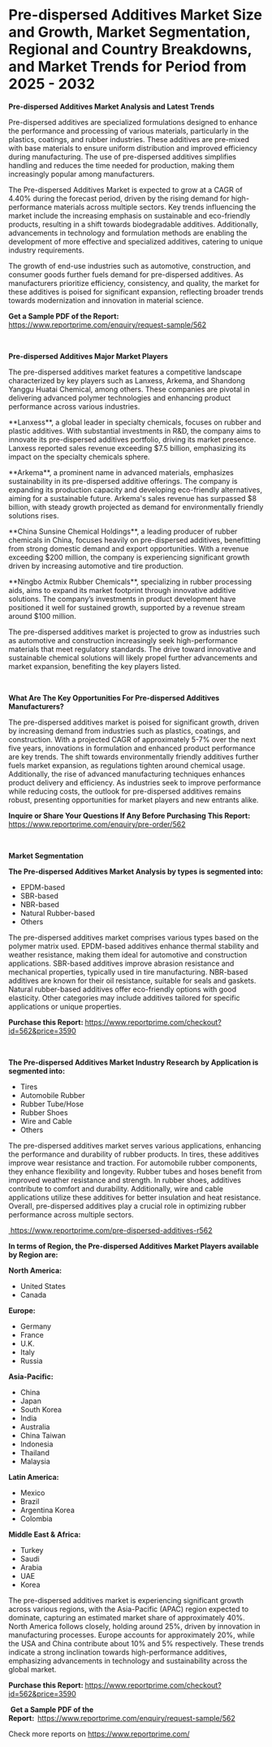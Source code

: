 <p><h1>Pre-dispersed Additives Market Size and Growth, Market Segmentation, Regional and Country Breakdowns, and Market Trends for Period from 2025 -  2032</h1></p><p><strong>Pre-dispersed Additives Market Analysis and Latest Trends</strong></p>
<p><p>Pre-dispersed additives are specialized formulations designed to enhance the performance and processing of various materials, particularly in the plastics, coatings, and rubber industries. These additives are pre-mixed with base materials to ensure uniform distribution and improved efficiency during manufacturing. The use of pre-dispersed additives simplifies handling and reduces the time needed for production, making them increasingly popular among manufacturers.</p><p>The Pre-dispersed Additives Market is expected to grow at a CAGR of 4.40% during the forecast period, driven by the rising demand for high-performance materials across multiple sectors. Key trends influencing the market include the increasing emphasis on sustainable and eco-friendly products, resulting in a shift towards biodegradable additives. Additionally, advancements in technology and formulation methods are enabling the development of more effective and specialized additives, catering to unique industry requirements.</p><p>The growth of end-use industries such as automotive, construction, and consumer goods further fuels demand for pre-dispersed additives. As manufacturers prioritize efficiency, consistency, and quality, the market for these additives is poised for significant expansion, reflecting broader trends towards modernization and innovation in material science.</p></p>
<p><strong>Get a Sample PDF of the Report:&nbsp;</strong> <a href="https://www.reportprime.com/enquiry/request-sample/562?utm_campaign=2720&utm_medium=2&utm_source=Github&utm_content=ia&utm_term=18032025&utm_id=pre-dispersed-additives">https://www.reportprime.com/enquiry/request-sample/562</a></p>
<p>&nbsp;</p>
<p><strong>Pre-dispersed Additives Major Market Players</strong></p>
<p><p>The pre-dispersed additives market features a competitive landscape characterized by key players such as Lanxess, Arkema, and Shandong Yanggu Huatai Chemical, among others. These companies are pivotal in delivering advanced polymer technologies and enhancing product performance across various industries.</p><p>**Lanxess**, a global leader in specialty chemicals, focuses on rubber and plastic additives. With substantial investments in R&D, the company aims to innovate its pre-dispersed additives portfolio, driving its market presence. Lanxess reported sales revenue exceeding $7.5 billion, emphasizing its impact on the specialty chemicals sphere.</p><p>**Arkema**, a prominent name in advanced materials, emphasizes sustainability in its pre-dispersed additive offerings. The company is expanding its production capacity and developing eco-friendly alternatives, aiming for a sustainable future. Arkema's sales revenue has surpassed $8 billion, with steady growth projected as demand for environmentally friendly solutions rises.</p><p>**China Sunsine Chemical Holdings**, a leading producer of rubber chemicals in China, focuses heavily on pre-dispersed additives, benefitting from strong domestic demand and export opportunities. With a revenue exceeding $200 million, the company is experiencing significant growth driven by increasing automotive and tire production.</p><p>**Ningbo Actmix Rubber Chemicals**, specializing in rubber processing aids, aims to expand its market footprint through innovative additive solutions. The company’s investments in product development have positioned it well for sustained growth, supported by a revenue stream around $100 million.</p><p>The pre-dispersed additives market is projected to grow as industries such as automotive and construction increasingly seek high-performance materials that meet regulatory standards. The drive toward innovative and sustainable chemical solutions will likely propel further advancements and market expansion, benefiting the key players listed.</p></p>
<p>&nbsp;</p>
<p><strong>What Are The Key Opportunities For Pre-dispersed Additives Manufacturers?</strong></p>
<p><p>The pre-dispersed additives market is poised for significant growth, driven by increasing demand from industries such as plastics, coatings, and construction. With a projected CAGR of approximately 5-7% over the next five years, innovations in formulation and enhanced product performance are key trends. The shift towards environmentally friendly additives further fuels market expansion, as regulations tighten around chemical usage. Additionally, the rise of advanced manufacturing techniques enhances product delivery and efficiency. As industries seek to improve performance while reducing costs, the outlook for pre-dispersed additives remains robust, presenting opportunities for market players and new entrants alike.</p></p>
<p><strong>Inquire or Share Your Questions If Any Before Purchasing This Report:</strong> <a href="https://www.reportprime.com/enquiry/pre-order/562?utm_campaign=2720&utm_medium=2&utm_source=Github&utm_content=ia&utm_term=18032025&utm_id=pre-dispersed-additives">https://www.reportprime.com/enquiry/pre-order/562</a></p>
<p>&nbsp;</p>
<p><strong>Market Segmentation</strong></p>
<p><strong>The Pre-dispersed Additives Market Analysis by types is segmented into:</strong></p>
<p><ul><li>EPDM-based</li><li>SBR-based</li><li>NBR-based</li><li>Natural Rubber-based</li><li>Others</li></ul></p>
<p><p>The pre-dispersed additives market comprises various types based on the polymer matrix used. EPDM-based additives enhance thermal stability and weather resistance, making them ideal for automotive and construction applications. SBR-based additives improve abrasion resistance and mechanical properties, typically used in tire manufacturing. NBR-based additives are known for their oil resistance, suitable for seals and gaskets. Natural rubber-based additives offer eco-friendly options with good elasticity. Other categories may include additives tailored for specific applications or unique properties.</p></p>
<p><strong>Purchase this Report:&nbsp;</strong><a href="https://www.reportprime.com/checkout?id=562&price=3590&utm_campaign=2720&utm_medium=2&utm_source=Github&utm_content=ia&utm_term=18032025&utm_id=pre-dispersed-additives">https://www.reportprime.com/checkout?id=562&price=3590</a></p>
<p>&nbsp;</p>
<p><strong>The Pre-dispersed Additives Market Industry Research by Application is segmented into:</strong></p>
<p><ul><li>Tires</li><li>Automobile Rubber</li><li>Rubber Tube/Hose</li><li>Rubber Shoes</li><li>Wire and Cable</li><li>Others</li></ul></p>
<p><p>The pre-dispersed additives market serves various applications, enhancing the performance and durability of rubber products. In tires, these additives improve wear resistance and traction. For automobile rubber components, they enhance flexibility and longevity. Rubber tubes and hoses benefit from improved weather resistance and strength. In rubber shoes, additives contribute to comfort and durability. Additionally, wire and cable applications utilize these additives for better insulation and heat resistance. Overall, pre-dispersed additives play a crucial role in optimizing rubber performance across multiple sectors.</p></p>
<p><a href="https://www.reportprime.com/pre-dispersed-additives-r562?utm_campaign=2720&utm_medium=2&utm_source=Github&utm_content=ia&utm_term=18032025&utm_id=pre-dispersed-additives">&nbsp;https://www.reportprime.com/pre-dispersed-additives-r562</a></p>
<p><strong>In terms of Region, the Pre-dispersed Additives Market Players available by Region are:</strong></p>
<p>
    <p> <strong> North America: </strong>
        <ul>
            <li>United States</li>
            <li>Canada</li>
        </ul>
        </p> 
    <p> <strong> Europe: </strong>
        <ul>
            <li>Germany</li>
            <li>France</li>
            <li>U.K.</li>
            <li>Italy</li>
            <li>Russia</li>
        </ul>
        </p> 
    <p> <strong> Asia-Pacific: </strong>
        <ul>
            <li>China</li>
            <li>Japan</li>
            <li>South Korea</li>
            <li>India</li>
            <li>Australia</li>
            <li>China Taiwan</li>
            <li>Indonesia</li>
            <li>Thailand</li>
            <li>Malaysia</li>
        </ul>
        </p> 
    <p> <strong> Latin America: </strong>
        <ul>
            <li>Mexico</li>
            <li>Brazil</li>
            <li>Argentina Korea</li>
            <li>Colombia</li>
        </ul>
        </p> 
    <p> <strong> Middle East & Africa: </strong>
        <ul>
            <li>Turkey</li>
            <li>Saudi</li>
            <li>Arabia</li>
            <li>UAE</li>
            <li>Korea</li>
        </ul>
    </p>
    </p>
<p><p>The pre-dispersed additives market is experiencing significant growth across various regions, with the Asia-Pacific (APAC) region expected to dominate, capturing an estimated market share of approximately 40%. North America follows closely, holding around 25%, driven by innovation in manufacturing processes. Europe accounts for approximately 20%, while the USA and China contribute about 10% and 5% respectively. These trends indicate a strong inclination towards high-performance additives, emphasizing advancements in technology and sustainability across the global market.</p></p>
<p><strong>Purchase this Report: </strong><a href="https://www.reportprime.com/checkout?id=562&price=3590&utm_campaign=2720&utm_medium=2&utm_source=Github&utm_content=ia&utm_term=18032025&utm_id=pre-dispersed-additives">https://www.reportprime.com/checkout?id=562&price=3590</a></p>
<p>&nbsp;<strong>Get a Sample PDF of the Report:&nbsp;&nbsp;</strong><a href="https://www.reportprime.com/enquiry/request-sample/562?utm_campaign=2720&utm_medium=2&utm_source=Github&utm_content=ia&utm_term=18032025&utm_id=pre-dispersed-additives">https://www.reportprime.com/enquiry/request-sample/562</a></p>
<p><strong></strong></p>
<p>Check more reports on <a href="https://www.reportprime.com/?utm_campaign=2720&utm_medium=2&utm_source=Github&utm_content=ia&utm_term=18032025&utm_id=pre-dispersed-additives">https://www.reportprime.com/</a></p>